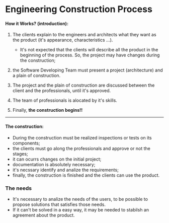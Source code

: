 # Engineering Construction Process

#### How it Works? (introduction):

1. The clients explain to the engineers and architects what they want as the product (it's appearance, characteristics ...).

    - It's not expected that the clients will describe all the product in the beginning of the process. So, the project may have changes during the construction;

2. the Software Developing Team must present a project (architecture) and a plain of construction.

3. The project and the plain of construction are discussed between the client and the professionals, until it's approved.

4. The team of professionals is alocated by it's skills.

5. Finally, <b>the construction begins!!</b>

<hr>

#### The construction:

- During the construction must be realized inspections or tests on its components;
- the clients must go along the professionals and approve or not the stages;
- it can ocurrs changes on the initial project;
- documentation is absolutely necessary;
- it's necssary identify and analize the requirements;
- finally, the construction is finished and the clients can use the product.

### The needs 

- It's necessary to analize the needs of the users, to be possible to propose solutions that satisfies those needs.
- If it can't be solved in a easy way, it may be needed to stabilsh an agreement about the product.